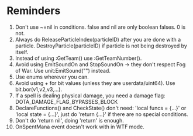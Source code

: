 # Reminders
1) Don't use ~=nil in conditions. false and nil are only boolean falses. 0 is not.
2) Always do ReleaseParticleIndex(particleID) after you are done with a particle.
DestroyParticle(particleID) if particle is not being destroyed by itself.
3) Instead of using :GetTeam() use :GetTeamNumber().
4) Avoid using EmitSoundOn  and StopSoundOn -> they don't respect Fog of War. Use unit:EmitSound("") instead.
5) Use enums wherever you can.
6) Avoid using + for bit values (unless they are userdata/uint64). Use bit.bor(v1,v2,v3,...).
7) If a spell is dealing physical damage, you need a damage flag: DOTA_DAMAGE_FLAG_BYPASSES_BLOCK
8) DeclareFunctions() and CheckState() don't need: 'local funcs = {...}' or 'local state = {...}', just do 'return {...}' 
if there are no special conditions.
9) Don't do 'return nil', doing 'return' is enough.
10) OnSpentMana event doesn't work with in WTF mode.

